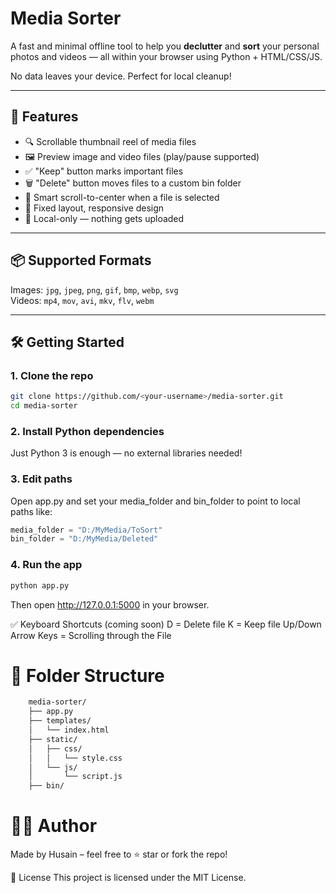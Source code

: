 # Media Sorter

A fast and minimal offline tool to help you **declutter** and **sort** your personal photos and videos — all within your browser using Python + HTML/CSS/JS.

No data leaves your device. Perfect for local cleanup!

---

## 🚀 Features

- 🔍 Scrollable thumbnail reel of media files
- 🖼️ Preview image and video files (play/pause supported)
- ✅ "Keep" button marks important files
- 🗑️ "Delete" button moves files to a custom bin folder
- 🧠 Smart scroll-to-center when a file is selected
- 🧱 Fixed layout, responsive design
- 🔐 Local-only — nothing gets uploaded

---

## 📦 Supported Formats

Images: `jpg`, `jpeg`, `png`, `gif`, `bmp`, `webp`, `svg`  
Videos: `mp4`, `mov`, `avi`, `mkv`, `flv`, `webm`

---

## 🛠️ Getting Started

### 1. Clone the repo

```bash
git clone https://github.com/<your-username>/media-sorter.git
cd media-sorter
```
### 2. Install Python dependencies
Just Python 3 is enough — no external libraries needed!

### 3. Edit paths
Open app.py and set your media_folder and bin_folder to point to local paths like:

```python
media_folder = "D:/MyMedia/ToSort"
bin_folder = "D:/MyMedia/Deleted"
```

### 4. Run the app
```bash
python app.py
```
Then open http://127.0.0.1:5000 in your browser.

✅ Keyboard Shortcuts (coming soon)
D = Delete file
K = Keep file
Up/Down Arrow Keys = Scrolling through the File

# 📂 Folder Structure
```bash
    media-sorter/
    ├── app.py
    ├── templates/
    │   └── index.html
    ├── static/
    │   ├── css/
    │   │   └── style.css
    │   └── js/
    │       └── script.js
    ├── bin/
```
# 👨‍💻 Author
Made by Husain – feel free to ⭐ star or fork the repo!

📃 License
This project is licensed under the MIT License.